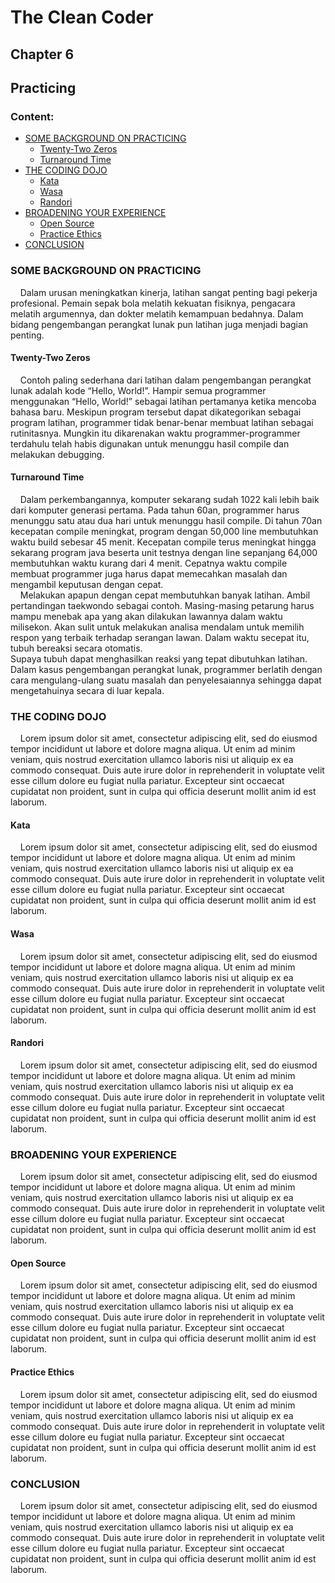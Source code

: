 # The Clean Coder
## Chapter 6
## Practicing

### Content:
* [SOME BACKGROUND ON PRACTICING](#some-background-on-practicing)
   * [Twenty-Two Zeros](#twenty-two-zeros)
   * [Turnaround Time](#turnaround-time)
* [THE CODING DOJO](#the-coding-dojo)
   * [Kata](#kata)
   * [Wasa](#wasa)
   * [Randori](#randori)
* [BROADENING YOUR EXPERIENCE](#broadening-your-experience)
   * [Open Source](#open-source)
   * [Practice Ethics](#practice-ethics)
* [CONCLUSION](#conclusion)

### SOME BACKGROUND ON PRACTICING
&nbsp;&nbsp;&nbsp;&nbsp;Dalam urusan meningkatkan kinerja, latihan sangat penting bagi pekerja profesional. Pemain sepak bola melatih kekuatan fisiknya, pengacara melatih argumennya, dan dokter melatih kemampuan bedahnya. Dalam bidang pengembangan perangkat lunak pun latihan juga menjadi bagian penting.</br>

#### Twenty-Two Zeros
&nbsp;&nbsp;&nbsp;&nbsp;Contoh paling sederhana dari latihan dalam pengembangan perangkat lunak adalah kode “Hello, World!”. Hampir semua programmer menggunakan “Hello, World!” sebagai latihan pertamanya ketika mencoba bahasa baru. Meskipun program tersebut dapat dikategorikan sebagai program latihan, programmer tidak benar-benar membuat latihan sebagai rutinitasnya. Mungkin itu dikarenakan waktu programmer-programmer terdahulu telah habis digunakan untuk menunggu hasil compile dan melakukan debugging.</br>

#### Turnaround Time
&nbsp;&nbsp;&nbsp;&nbsp;Dalam perkembangannya, komputer sekarang sudah 1022 kali lebih baik dari komputer generasi pertama. Pada tahun 60an, programmer harus menunggu satu atau dua hari untuk menunggu hasil compile. Di tahun 70an kecepatan compile meningkat, program dengan 50,000 line membutuhkan waktu build sebesar 45 menit. Kecepatan compile terus meningkat hingga sekarang program java beserta unit testnya dengan line sepanjang 64,000 membutuhkan waktu kurang dari 4 menit. Cepatnya waktu compile membuat programmer juga harus dapat memecahkan masalah dan mengambil keputusan dengan cepat.</br>
&nbsp;&nbsp;&nbsp;&nbsp;Melakukan apapun dengan cepat membutuhkan banyak latihan. Ambil pertandingan taekwondo sebagai contoh. Masing-masing petarung harus mampu menebak apa yang akan dilakukan lawannya dalam waktu milisekon. Akan sulit untuk melakukan analisa mendalam untuk memilih respon yang terbaik terhadap serangan lawan. Dalam waktu secepat itu, tubuh bereaksi secara otomatis. </br>
Supaya tubuh dapat menghasilkan reaksi yang tepat dibutuhkan latihan. Dalam kasus pengembangan perangkat lunak, programmer berlatih dengan cara mengulang-ulang suatu masalah dan penyelesaiannya sehingga dapat mengetahuinya secara di luar kepala. </br>

### THE CODING DOJO
&nbsp;&nbsp;&nbsp;&nbsp;Lorem ipsum dolor sit amet, consectetur adipiscing elit, sed do eiusmod tempor incididunt ut labore et dolore magna aliqua. Ut enim ad minim veniam, quis nostrud exercitation ullamco laboris nisi ut aliquip ex ea commodo consequat. Duis aute irure dolor in reprehenderit in voluptate velit esse cillum dolore eu fugiat nulla pariatur. Excepteur sint occaecat cupidatat non proident, sunt in culpa qui officia deserunt mollit anim id est laborum.</br>

#### Kata
&nbsp;&nbsp;&nbsp;&nbsp;Lorem ipsum dolor sit amet, consectetur adipiscing elit, sed do eiusmod tempor incididunt ut labore et dolore magna aliqua. Ut enim ad minim veniam, quis nostrud exercitation ullamco laboris nisi ut aliquip ex ea commodo consequat. Duis aute irure dolor in reprehenderit in voluptate velit esse cillum dolore eu fugiat nulla pariatur. Excepteur sint occaecat cupidatat non proident, sunt in culpa qui officia deserunt mollit anim id est laborum.</br>

#### Wasa
&nbsp;&nbsp;&nbsp;&nbsp;Lorem ipsum dolor sit amet, consectetur adipiscing elit, sed do eiusmod tempor incididunt ut labore et dolore magna aliqua. Ut enim ad minim veniam, quis nostrud exercitation ullamco laboris nisi ut aliquip ex ea commodo consequat. Duis aute irure dolor in reprehenderit in voluptate velit esse cillum dolore eu fugiat nulla pariatur. Excepteur sint occaecat cupidatat non proident, sunt in culpa qui officia deserunt mollit anim id est laborum.</br>

#### Randori
&nbsp;&nbsp;&nbsp;&nbsp;Lorem ipsum dolor sit amet, consectetur adipiscing elit, sed do eiusmod tempor incididunt ut labore et dolore magna aliqua. Ut enim ad minim veniam, quis nostrud exercitation ullamco laboris nisi ut aliquip ex ea commodo consequat. Duis aute irure dolor in reprehenderit in voluptate velit esse cillum dolore eu fugiat nulla pariatur. Excepteur sint occaecat cupidatat non proident, sunt in culpa qui officia deserunt mollit anim id est laborum.</br>

### BROADENING YOUR EXPERIENCE
&nbsp;&nbsp;&nbsp;&nbsp;Lorem ipsum dolor sit amet, consectetur adipiscing elit, sed do eiusmod tempor incididunt ut labore et dolore magna aliqua. Ut enim ad minim veniam, quis nostrud exercitation ullamco laboris nisi ut aliquip ex ea commodo consequat. Duis aute irure dolor in reprehenderit in voluptate velit esse cillum dolore eu fugiat nulla pariatur. Excepteur sint occaecat cupidatat non proident, sunt in culpa qui officia deserunt mollit anim id est laborum.</br>

#### Open Source
&nbsp;&nbsp;&nbsp;&nbsp;Lorem ipsum dolor sit amet, consectetur adipiscing elit, sed do eiusmod tempor incididunt ut labore et dolore magna aliqua. Ut enim ad minim veniam, quis nostrud exercitation ullamco laboris nisi ut aliquip ex ea commodo consequat. Duis aute irure dolor in reprehenderit in voluptate velit esse cillum dolore eu fugiat nulla pariatur. Excepteur sint occaecat cupidatat non proident, sunt in culpa qui officia deserunt mollit anim id est laborum.</br>

#### Practice Ethics
&nbsp;&nbsp;&nbsp;&nbsp;Lorem ipsum dolor sit amet, consectetur adipiscing elit, sed do eiusmod tempor incididunt ut labore et dolore magna aliqua. Ut enim ad minim veniam, quis nostrud exercitation ullamco laboris nisi ut aliquip ex ea commodo consequat. Duis aute irure dolor in reprehenderit in voluptate velit esse cillum dolore eu fugiat nulla pariatur. Excepteur sint occaecat cupidatat non proident, sunt in culpa qui officia deserunt mollit anim id est laborum.</br>

### CONCLUSION
&nbsp;&nbsp;&nbsp;&nbsp;Lorem ipsum dolor sit amet, consectetur adipiscing elit, sed do eiusmod tempor incididunt ut labore et dolore magna aliqua. Ut enim ad minim veniam, quis nostrud exercitation ullamco laboris nisi ut aliquip ex ea commodo consequat. Duis aute irure dolor in reprehenderit in voluptate velit esse cillum dolore eu fugiat nulla pariatur. Excepteur sint occaecat cupidatat non proident, sunt in culpa qui officia deserunt mollit anim id est laborum.</br>

